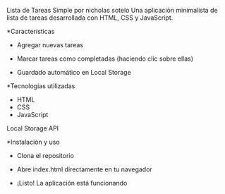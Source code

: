 Lista de Tareas Simple por nicholas sotelo
Una aplicación minimalista de lista de tareas desarrollada con HTML, CSS y JavaScript.

*Características
- Agregar nuevas tareas

- Marcar tareas como completadas (haciendo clic sobre ellas)

- Guardado automático en Local Storage


*Tecnologías utilizadas
- HTML
- CSS
- JavaScript 

Local Storage API

*Instalación y uso
- Clona el repositorio

- Abre index.html directamente en tu navegador

- ¡Listo! La aplicación está funcionando
